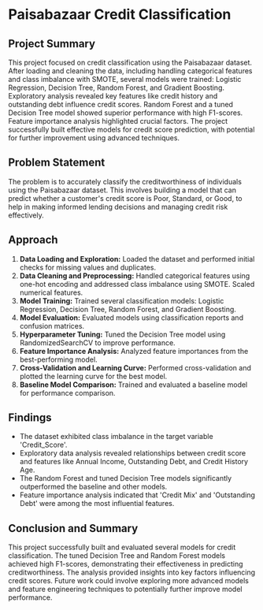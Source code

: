 # Paisabazaar Credit Classification

## Project Summary

This project focused on credit classification using the Paisabazaar dataset. After loading and cleaning the data, including handling categorical features and class imbalance with SMOTE, several models were trained: Logistic Regression, Decision Tree, Random Forest, and Gradient Boosting. Exploratory analysis revealed key features like credit history and outstanding debt influence credit scores. Random Forest and a tuned Decision Tree model showed superior performance with high F1-scores. Feature importance analysis highlighted crucial factors. The project successfully built effective models for credit score prediction, with potential for further improvement using advanced techniques.

## Problem Statement

The problem is to accurately classify the creditworthiness of individuals using the Paisabazaar dataset. This involves building a model that can predict whether a customer's credit score is Poor, Standard, or Good, to help in making informed lending decisions and managing credit risk effectively.

## Approach

1. **Data Loading and Exploration:** Loaded the dataset and performed initial checks for missing values and duplicates.
2. **Data Cleaning and Preprocessing:** Handled categorical features using one-hot encoding and addressed class imbalance using SMOTE. Scaled numerical features.
3. **Model Training:** Trained several classification models: Logistic Regression, Decision Tree, Random Forest, and Gradient Boosting.
4. **Model Evaluation:** Evaluated models using classification reports and confusion matrices.
5. **Hyperparameter Tuning:** Tuned the Decision Tree model using RandomizedSearchCV to improve performance.
6. **Feature Importance Analysis:** Analyzed feature importances from the best-performing model.
7. **Cross-Validation and Learning Curve:** Performed cross-validation and plotted the learning curve for the best model.
8. **Baseline Model Comparison:** Trained and evaluated a baseline model for performance comparison.

## Findings

* The dataset exhibited class imbalance in the target variable 'Credit_Score'.
* Exploratory data analysis revealed relationships between credit score and features like Annual Income, Outstanding Debt, and Credit History Age.
* The Random Forest and tuned Decision Tree models significantly outperformed the baseline and other models.
* Feature importance analysis indicated that 'Credit Mix' and 'Outstanding Debt' were among the most influential features.

## Conclusion and Summary

This project successfully built and evaluated several models for credit classification. The tuned Decision Tree and Random Forest models achieved high F1-scores, demonstrating their effectiveness in predicting creditworthiness. The analysis provided insights into key factors influencing credit scores. Future work could involve exploring more advanced models and feature engineering techniques to potentially further improve model performance.